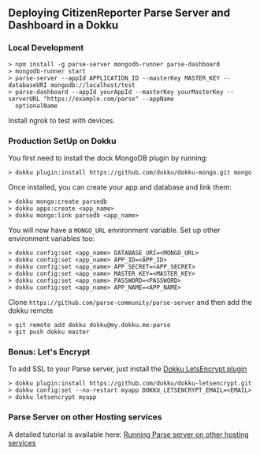 

## Deploying CitizenReporter Parse Server and Dashboard in a Dokku

### Local Development

```shell
> npm install -g parse-server mongodb-runner parse-dashboard
> mongodb-runner start
> parse-server --appId APPLICATION_ID --masterKey MASTER_KEY --databaseURI mongodb://localhost/test
> parse-dashboard --appId yourAppId --masterKey yourMasterKey --serverURL "https://example.com/parse" --appName   
  optionalName
```

Install ngrok to test with devices.

### Production SetUp on Dokku

You first need to install the dock MongoDB plugin by running:

```shell
> dokku plugin:install https://github.com/dokku/dokku-mongo.git mongo
```

Once installed, you can create your app and database and link them:

```shell
> dokku mongo:create parsedb
> dokku apps:create <app_name>
> dokku mongo:link parsedb <app_name>
```

You will now have a `MONGO_URL` environment variable. Set up other environment variables too:

```shell
> dokku config:set <app_name> DATABASE_URI=<MONGO_URL>
> dokku config:set <app_name> APP_ID=<APP_ID>
> dokku config:set <app_name> APP_SECRET=<APP_SECRET>
> dokku config:set <app_name> MASTER_KEY=<MASTER_KEY>
> dokku config:set <app_name> PASSWORD=<PASSWORD>
> dokku config:set <app_name> APP_NAME=<APP_NAME>
```

Clone `https://github.com/parse-community/parse-server` and then add the dokku remote

```shell
> git remote add dokku dokku@my.dokku.me:parse
> git push dokku master
```

### Bonus: Let's Encrypt

To add SSL to your Parse server, just install the [Dokku LetsEncrypt plugin](https://github.com/dokku/dokku-letsencrypt) 

```shell
> dokku plugin:install https://github.com/dokku/dokku-letsencrypt.git
> dokku config:set --no-restart myapp DOKKU_LETSENCRYPT_EMAIL=<EMAIL>
> dokku letsencrypt myapp
```

### Parse Server on other Hosting services

A detailed tutorial is available here: [Running Parse server on other hosting services](https://github.com/parse-community/parse-server-example)



